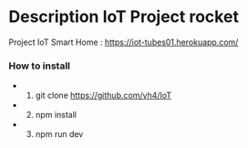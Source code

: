 # Description IoT Project rocket

Project IoT Smart Home : https://iot-tubes01.herokuapp.com/

### How to install 
- 1. git clone https://github.com/vh4/IoT
- 2. npm install
- 3. npm run dev
